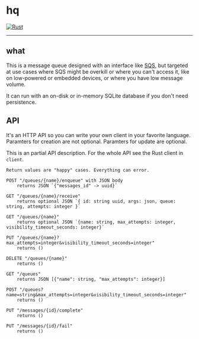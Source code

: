 # hq

[![Rust](https://github.com/ckampfe/hq/actions/workflows/rust.yml/badge.svg)](https://github.com/ckampfe/hq/actions/workflows/rust.yml)

---

## what

This is a message queue designed with an interface like [SQS](https://aws.amazon.com/sqs/), but targeted at use cases where SQS might be overkill or where you can't access it, like on low-powered or embedded devices, or where you have low message volume.

It can run with an on-disk or in-memory SQLite database if you don't need persistence.

## API

It's an HTTP API so you can write your own client in your favorite language.
Paramters for creation are not optional.
Paramters for update are optional.

This is an partial API description.
For the whole API see the Rust client in `client`.

```
Return values are "happy" cases. Everything can error.

POST "/queues/{name}/enqueue" with JSON body
    returns JSON `{"messages_id" -> uuid}`

GET "/queues/{name}/receive"
    returns optional JSON `{ id: string uuid, args: json, queue: string, attempts: integer }`

GET "/queues/{name}"
    returns optional JSON `{name: string, max_attempts: integer, visibility_timeout_seconds: integer}`

PUT "/queues/{name}?max_attempts=integer&visibility_timeout_seconds=integer"
    returns ()

DELETE "/queues/{name}"
    returns ()

GET "/queues"
    returns JSON [{"name": string, "max_attempts": integer}]

POST "/queues?name=string&max_attempts=integer&visibility_timeout_seconds=integer"
    returns ()

PUT "/messages/{id}/complete"
    returns ()

PUT "/messages/{id}/fail"
    returns ()
```